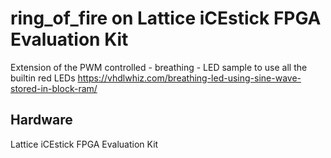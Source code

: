 # ring_of_fire on Lattice iCEstick FPGA Evaluation Kit
Extension of the PWM controlled - breathing - LED sample to use all the builtin red LEDs 
https://vhdlwhiz.com/breathing-led-using-sine-wave-stored-in-block-ram/

## Hardware
Lattice iCEstick FPGA Evaluation Kit
